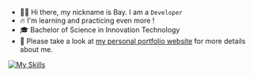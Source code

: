 * 🧑🏻 Hi there, my nickname is Bay. I am a `Developer`
* 🔥 I'm learning and practicing even more !
* 🎓 Bachelor of Science in Innovation Technology
* 📄 Please take a look at [my personal portfolio website](https://nattagrit-portfolio.netlify.app/) for more details about me.

[![My Skills](https://skillicons.dev/icons?i=html,css,js,ts)](https://skillicons.dev)





